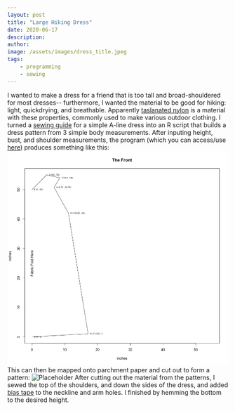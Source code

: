 ```yaml
---
layout: post
title: "Large Hiking Dress"
date: 2020-06-17
description: 
author: 
image: /assets/images/dress_title.jpeg
tags: 
    - programming
    - sewing
---
```

I wanted to make a dress for a friend that is too tall and broad-shouldered for most dresses-- furthermore, I wanted the material to be good for hiking: light, quickdrying, and breathable. Apparently <a href="https://www.rockywoods.com/Supplex-Nylon-Fabric-Rust" target="_blank">taslanated nylon</a> is a material with these properties, commonly used to make various outdoor clothing. I turned a <a href="https://sewguide.com/a-line-dress-pattern/#method_2_a_simple_a_line_dress_with_neck_binding" target="_blank">sewing guide</a> for a simple A-line dress into an R script that builds a dress pattern from 3 simple body measurements. After inputing height, bust, and shoulder measurements, the program (which you can access/use <a href="https://avephill.shinyapps.io/Auto_Dress_Pattern/" target="_blank">here</a>) produces something like this:
![Placeholder](/assets/images/dress_1.png)
This can then be mapped onto parchment paper and cut out to form a pattern:
![Placeholder](/assets/images/dress_2.jpeg)
After cutting out the material from the patterns, I sewed the top of the shoulders, and down the sides of the dress, and added <a href="https://en.wikipedia.org/wiki/Bias_tape" target="_blank">bias tape</a> to the neckline and arm holes. I finished by hemming the bottom to the desired height. 